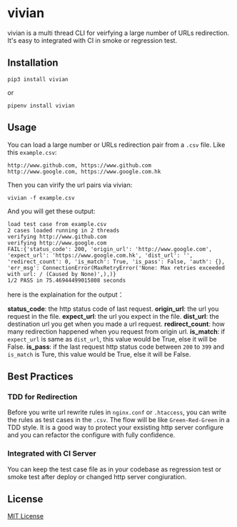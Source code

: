 # vivian
vivian is a multi thread CLI for veirfying a large number of URLs redirection. It's easy to integrated with CI in smoke or regression test.

## Installation
```
pip3 install vivian
```
or
```
pipenv install vivian
```

## Usage
You can load a large number or URLs redirection pair from a `.csv` file. Like this `example.csv`:
```
http://www.github.com, https://www.github.com
http://www.google.com, https://www.google.com.hk
```

Then you can virify the url pairs via vivian:
```
vivian -f example.csv
```

And you will get these output:
```
load test case from example.csv
2 cases loaded running in 2 threads
verifying http://www.github.com
verifying http://www.google.com
FAIL:{'status_code': 200, 'origin_url': 'http://www.google.com', 'expect_url': 'https://www.google.com.hk', 'dist_url': '', 'redirect_count': 0, 'is_match': True, 'is_pass': False, 'auth': {}, 'err_msg': ConnectionError(MaxRetryError('None: Max retries exceeded with url: / (Caused by None)',),)}
1/2 PASS in 75.46944499015808 seconds
```

here is the explaination for the output：

**status_code**: the http status code of last request. 
**origin_url**: the url you request in the file.
**expect_url**: the url you expect in the file.
**dist_url**: the destination url you get when you made a url request.
**redirect_count**: how many redirection happened when you request from origin url.
**is_match**: if `expect_url` is same as `dist_url`, this value would be True, else it will be False.
**is_pass**: if the last request http status code between `200` to `399` and `is_match` is Ture, this value would be True, else it will be False.


## Best Practices


### TDD for Redirection
Before you write url rewrite rules in `nginx.conf` or `.htaccess`, you can write the rules as test cases in the `.csv`. The flow will be like `Green-Red-Green` in a TDD style. It is a good way to protect your exsisting http server configure and you can refactor the configure with fully confidence.

### Integrated with CI Server
You can keep the test case file as in your codebase as regression test or smoke test after deploy or changed http server congiuration.


## License

[MIT License](./LICENSE)

